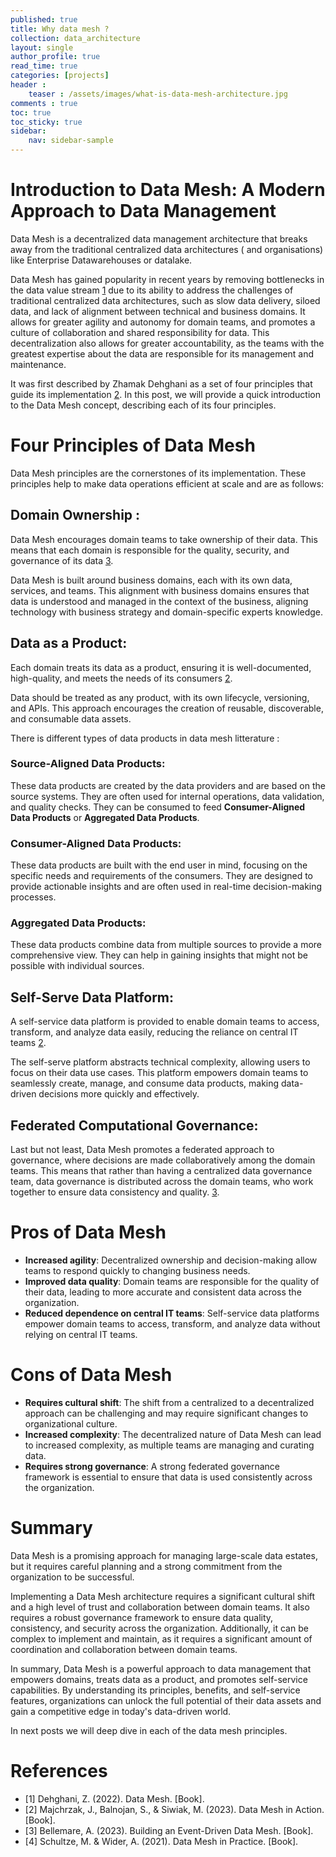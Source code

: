 ```yaml
---
published: true
title: Why data mesh ?
collection: data_architecture
layout: single
author_profile: true
read_time: true
categories: [projects]
header :
    teaser : /assets/images/what-is-data-mesh-architecture.jpg
comments : true
toc: true
toc_sticky: true
sidebar:
    nav: sidebar-sample
---
```


# Introduction to Data Mesh: A Modern Approach to Data Management

Data Mesh is a decentralized data management architecture that breaks away from the traditional centralized data architectures ( and organisations) like Enterprise Datawarehouses or datalake.

Data Mesh has gained popularity in recent years by removing bottlenecks in the data value stream [1](#Dehghani2022) due to its ability to address the challenges of traditional centralized data architectures, such as slow data delivery, siloed data, and lack of alignment between technical and business domains. It allows for greater agility and autonomy for domain teams, and promotes a culture of collaboration and shared responsibility for data.
This decentralization also allows for greater accountability, as the teams with the greatest expertise about the data are responsible for its management and maintenance.

It was first described by Zhamak Dehghani as a set of four principles that guide its implementation [2](#Dehghani2023). In this post, we will provide a quick introduction to the Data Mesh concept, describing each of its four principles.


# Four Principles of Data Mesh

Data Mesh principles are the cornerstones of its implementation. These principles help to make data operations efficient at scale and are as follows:

## **Domain Ownership** : 
Data Mesh encourages domain teams to take ownership of their data. This means that each domain is responsible for the quality, security, and governance of its data [3](#Dehghani2023).

Data Mesh is built around business domains, each with its own data, services, and teams. This alignment with business domains ensures that data is understood and managed in the context of the business, aligning technology with business strategy and domain-specific experts knowledge.



## **Data as a Product**: 
Each domain treats its data as a product, ensuring it is well-documented, high-quality, and meets the needs of its consumers [2](#Dehghani2023).

Data should be treated as any product, with its own lifecycle, versioning, and APIs. This approach encourages the creation of reusable, discoverable, and consumable data assets.

There is different types of data products in data mesh litterature :

### **Source-Aligned Data Products**: 
These data products are created by the data providers and are based on the source systems. They are often used for internal operations, data validation, and quality checks. They can be consumed to feed **Consumer-Aligned Data Products** or **Aggregated Data Products**.

### **Consumer-Aligned Data Products**: 
These data products are built with the end user in mind, focusing on the specific needs and requirements of the consumers. They are designed to provide actionable insights and are often used in real-time decision-making processes.

### **Aggregated Data Products**: 
These data products combine data from multiple sources to provide a more comprehensive view. They can help in gaining insights that might not be possible with individual sources.




## **Self-Serve Data Platform**: 
A self-service data platform is provided to enable domain teams to access, transform, and analyze data easily, reducing the reliance on central IT teams [2](#Dehghani2023).

The self-serve platform abstracts technical complexity, allowing users to focus on their data use cases. This platform empowers domain teams to seamlessly create, manage, and consume data products, making data-driven decisions more quickly and effectively.


## **Federated Computational Governance**: 
Last but not least, Data Mesh promotes a federated approach to governance, where decisions are made collaboratively among the domain teams. This means that rather than having a centralized data governance team, data governance is distributed across the domain teams, who work together to ensure data consistency and quality. [3](#Dehghani2023).



# Pros of Data Mesh

- **Increased agility**: Decentralized ownership and decision-making allow teams to respond quickly to changing business needs.
- **Improved data quality**: Domain teams are responsible for the quality of their data, leading to more accurate and consistent data across the organization.
- **Reduced dependence on central IT teams**: Self-service data platforms empower domain teams to access, transform, and analyze data without relying on central IT teams.

# Cons of Data Mesh

- **Requires cultural shift**: The shift from a centralized to a decentralized approach can be challenging and may require significant changes to organizational culture.
- **Increased complexity**: The decentralized nature of Data Mesh can lead to increased complexity, as multiple teams are managing and curating data.
- **Requires strong governance**: A strong federated governance framework is essential to ensure that data is used consistently across the organization.


# Summary


Data Mesh is a promising approach for managing large-scale data estates, but it requires careful planning and a strong commitment from the organization to be successful.

Implementing a Data Mesh architecture requires a significant cultural shift and a high level of trust and collaboration between domain teams. It also requires a robust governance framework to ensure data quality, consistency, and security across the organization. Additionally, it can be complex to implement and maintain, as it requires a significant amount of coordination and collaboration between domain teams.

In summary, Data Mesh is a powerful approach to data management that empowers domains, treats data as a product, and promotes self-service capabilities. By understanding its principles, benefits, and self-service features, organizations can unlock the full potential of their data assets and gain a competitive edge in today's data-driven world.


In next posts we will deep dive in each of the data mesh principles.

# References

- [1] Dehghani, Z. (2022). Data Mesh. [Book].
- [2] Majchrzak, J., Balnojan, S., & Siwiak, M. (2023). Data Mesh in Action. [Book].
- [3] Bellemare, A. (2023). Building an Event-Driven Data Mesh. [Book].
- [4] Schultze, M. & Wider, A. (2021). Data Mesh in Practice. [Book].
